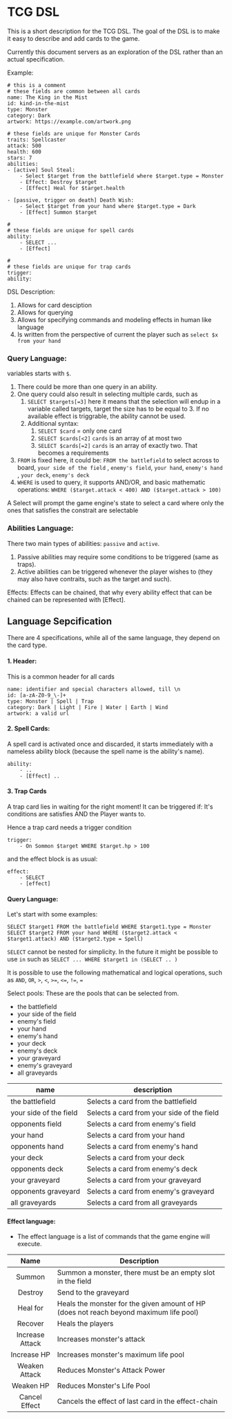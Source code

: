 # TCG DSL

This is a short description for the TCG DSL.
The goal of the DSL is to make it easy to describe and add cards to the game.

Currently this document servers as an exploration of the DSL rather than an actual specification.

Example:
```
# this is a comment
# these fields are common between all cards
name: The King in the Mist
id: kind-in-the-mist
type: Monster
category: Dark
artwork: https://example.com/artwork.png

# these fields are unique for Monster Cards
traits: Spellcaster
attack: 500
health: 600
stars: 7
abilities:
- [active] Soul Steal: 
    - Select $target from the battlefield where $target.type = Monster
    - Effect: Destroy $target
    - [Effect] Heal for $target.health

- [passive, trigger on death] Death Wish:
    - Select $target from your hand where $target.type = Dark
    - [Effect] Summon $target

#
# these fields are unique for spell cards
ability:
    - SELECT ...
    - [Effect]

#
# these fields are unique for trap cards
trigger: 
ability:
```


DSL Description:

1. Allows for card desciption
2. Allows for querying
3. Allows for specifying commands and modeling effects in human like language
4. Is written from the perspective of current the player such as `select $x from your hand`


### Query Language:
variables starts with `$`.
1. There could be more than one query in an ability.
2. One query could also result in selecting multiple cards, such as
   1. `SELECT $targets[=3]` here it means that the selection will endup in a variable called targets, target the size has to be equal to 3. If no available effect is triggrable, the ability cannot be used.
   2. Additional syntax: 
      1. `SELECT $card` = only one card
      2. `SELECT $cards[<2]` `cards` is an array of at most two
      3. `SELECT $cards[=2]` `cards` is an array of exactly two. That becomes a requirements
3. `FROM` is fixed here, it could be: `FROM the battlefield` to select across to board, `your side of the field` , `enemy's field`, `your hand`, `enemy's hand` , `your deck`, `enemy's deck`
4. `WHERE` is used to query, it supports AND/OR, and basic mathematic operations: `WHERE ($target.attack < 400) AND ($target.attack > 100)`

A Select will prompt the game engine's state to select a card where only the ones that satisfies the constrait are selectable

### Abilities Language:
There two main types of abilities:
`passive` and `active`. 
1. Passive abilities may require some conditions to be triggered (same as traps). 
2. Active abilities can be triggered whenever the player wishes to (they may also have contraits, such as the target and such).

Effects: Effects can be chained, that why every ability effect that can be chained can be represented with [Effect].

## Language Sepcification
There are 4 specifications, while all of the same language, they depend on the card type. 

#### 1. Header:
This is a common header for all cards

```
name: identifier and special characters allowed, till \n
id: [a-zA-Z0-9_\-]+
type: Monster | Spell | Trap
category: Dark | Light | Fire | Water | Earth | Wind
artwork: a valid url
```

#### 2. Spell Cards:
A spell card is activated once and discarded, it starts immediately with a nameless ability block (because the spell name is the ability's name).

```
ability:
    - ..
    - [Effect] ..
```

#### 3. Trap Cards
A trap card lies in waiting for the right moment! 
It can be triggered if: It's conditions are satisfies AND the Player wants to.

Hence a trap card needs a trigger condition

```
trigger:
    - On Sommon $target WHERE $target.hp > 100
```

and the effect block is as usual:
```
effect:
    - SELECT
    - [effect] 
```

#### Query Language:

Let's start with some examples:

```
SELECT $target1 FROM the battlefield WHERE $target1.type = Monster
SELECT $target2 FROM your hand WHERE ($target2.attack < $target1.attack) AND ($target2.type = Spell)
```

`SELECT` cannot be nested for simplicity. In the future it might be possible to use `in` such as 
`SELECT ... WHERE $target1 in (SELECT .. )`

It is possible to use the following mathematical and logical operations, such as `AND`, `OR`, `>`, `<`, `>=`, `<=`, `!=`, `=`

Select pools: These are the pools that can be selected from.
- the battlefield
- your side of the field
- enemy's field
- your hand
- enemy's hand
- your deck
- enemy's deck
- your graveyard
- enemy's graveyard
- all graveyards

|name|description|
|---|---|
|the battlefield|Selects a card from the battlefield|
|your side of the field|Selects a card from your side of the field|
|opponents field|Selects a card from enemy's field|
|your hand|Selects a card from your hand|
|opponents hand|Selects a card from enemy's hand|
|your deck|Selects a card from your deck|
|opponents deck|Selects a card from enemy's deck|
|your graveyard|Selects a card from your graveyard|
|opponents graveyard|Selects a card from enemy's graveyard|
|all graveyards|Selects a card from all graveyards|

#### Effect language:
- The effect language is a list of commands that the game engine will execute.

| Name            | Description                                                  |
|:---------------:|--------------------------------------------------------------|
| Summon          | Summon a monster, there must be an empty slot in the field   |
| Destroy         | Send to the graveyard                                        |
| Heal for        | Heals the monster for the given amount of HP (does not reach beyond maximum life pool) |
| Recover         | Heals the players                                            |
| Increase Attack | Increases monster's attack                                   |
| Increase HP     | Increases monster's maximum life pool                        |
| Weaken Attack   | Reduces Monster's Attack Power                               |
| Weaken HP       | Reduces Monster's Life Pool                                  |
| Cancel Effect   | Cancels the effect of last card in the effect-chain          |

